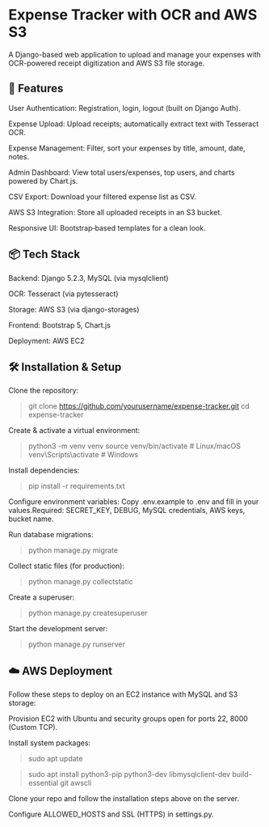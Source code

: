 # Expense Tracker with OCR and AWS S3

A Django-based web application to upload and manage your expenses with OCR-powered receipt digitization and AWS S3 file storage.

## 🚀 Features

User Authentication: Registration, login, logout (built on Django Auth).

Expense Upload: Upload receipts; automatically extract text with Tesseract OCR.

Expense Management: Filter, sort your expenses by title, amount, date, notes.

Admin Dashboard: View total users/expenses, top users, and charts powered by Chart.js.

CSV Export: Download your filtered expense list as CSV.

AWS S3 Integration: Store all uploaded receipts in an S3 bucket.

Responsive UI: Bootstrap‑based templates for a clean look.


## 📦 Tech Stack

Backend: Django 5.2.3, MySQL (via mysqlclient)

OCR: Tesseract (via pytesseract)

Storage: AWS S3 (via django-storages)

Frontend: Bootstrap 5, Chart.js

Deployment: AWS EC2

## 🛠 Installation & Setup

Clone the repository:

> git clone https://github.com/yourusername/expense-tracker.git
> cd expense-tracker

Create & activate a virtual environment:

> python3 -m venv venv
> source venv/bin/activate  # Linux/macOS
> venv\Scripts\activate     # Windows

Install dependencies:

> pip install -r requirements.txt

Configure environment variables: Copy .env.example to .env and fill in your values.Required: SECRET_KEY, DEBUG, MySQL credentials, AWS keys, bucket name.

Run database migrations:

> python manage.py migrate

Collect static files (for production):

> python manage.py collectstatic

Create a superuser:

> python manage.py createsuperuser

Start the development server:

> python manage.py runserver

## ☁️ AWS Deployment

Follow these steps to deploy on an EC2 instance with MySQL and S3 storage:

Provision EC2 with Ubuntu and security groups open for ports 22, 8000 (Custom TCP).

Install system packages:

> sudo apt update

> sudo apt install python3-pip python3-dev libmysqlclient-dev build-essential git awscli

Clone your repo and follow the installation steps above on the server.

Configure ALLOWED_HOSTS and SSL (HTTPS) in settings.py.



